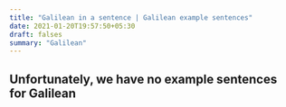 ```yaml
---
title: "Galilean in a sentence | Galilean example sentences"
date: 2021-01-20T19:57:50+05:30
draft: falses
summary: "Galilean"
---
```

## Unfortunately, we have no example sentences for Galilean                 
